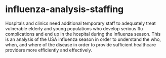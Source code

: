 # influenza-analysis-staffing
Hospitals and clinics need additional temporary staff to adequately treat vulnerable elderly and young populations who develop serious flu complications and end up in the hospital during the Influenza season. This is an analysis of the USA influenza season in order to understand the who, when, and where of the disease in order to provide sufficient healthcare providers more efficiently and effectively.
